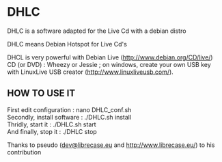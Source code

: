 DHLC
====

DHLC is a software adapted for the Live Cd with a debian distro 

DHLC means Debian Hotspot for Live Cd's 

DHCL is very powerful with Debian Live (http://www.debian.org/CD/live/) CD (or DVD) : Wheezy or Jessie ; on windows, create your own USB key with LinuxLive USB creator (http://www.linuxliveusb.com/).

HOW TO USE IT
-------------
First edit configuration : nano DHLC_conf.sh  
Secondly, install software : ./DHLC.sh install  
Thridly, start it : ./DHLC.sh start  
And finally, stop it : ./DHLC stop  

Thanks to pseudo (dev@librecase.eu and http://www.librecase.eu/) to his contribution

